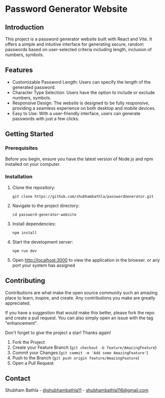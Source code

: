 # Password Generator Website

## Introduction

This project is a password generator website built with React and Vite. It offers a simple and intuitive interface for generating secure, random passwords based on user-selected criteria including length, inclusion of numbers, symbols.

## Features

- Customizable Password Length: Users can specify the length of the generated password.
- Character Type Selection: Users have the option to include or exclude numbers, symbols.
- Responsive Design: The website is designed to be fully responsive, providing a seamless experience on both desktop and mobile devices.
- Easy to Use: With a user-friendly interface, users can generate passwords with just a few clicks.

## Getting Started

### Prerequisites

Before you begin, ensure you have the latest version of Node.js and npm installed on your computer.

### Installation

1. Clone the repository:
   ```
   git clone https://github.com/shubhambathla/passwordGenerator.git
   ```
2. Navigate to the project directory:
   ```
   cd password-generator-website
   ```
3. Install dependencies:
   ```
   npm install
   ```
4. Start the development server:
   ```
   npm run dev
   ```
5. Open [http://localhost:3000](http://localhost:3000) to view the application in the browser.
   or any port your system has assigned

## Contributing

Contributions are what make the open source community such an amazing place to learn, inspire, and create. Any contributions you make are greatly appreciated.

If you have a suggestion that would make this better, please fork the repo and create a pull request. You can also simply open an issue with the tag "enhancement".

Don't forget to give the project a star! Thanks again!

1. Fork the Project
2. Create your Feature Branch (`git checkout -b feature/AmazingFeature`)
3. Commit your Changes (`git commit -m 'Add some AmazingFeature'`)
4. Push to the Branch (`git push origin feature/AmazingFeature`)
5. Open a Pull Request

## Contact

Shubham Bathla - [@shubhambathla11](https://twitter.com/shubhambathla11) - shubhambathla116@gmail.com
